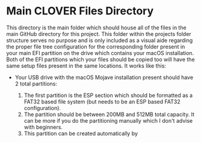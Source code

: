 # Main CLOVER Files Directory

This directory is the main folder which should house all of the files in the main GitHub directory for this project. This folder within the projects folder structure serves no purpose and is only included as a visual aide regarding the proper file tree configuration for the corresponding folder present in your main EFI partition on the drive which contains your macOS installation. Both of the EFI partitions which your files should be copied too will have the same setup files present in the same locations. It works like this:

- Your USB drive with the macOS Mojave installation present should have 2 total partitions:
  
  1. The first partition is the ESP section which should be formatted as a FAT32 based file system (but needs to be an ESP based FAT32 configuration).  
  2. The partition should be between 200MB and 512MB total capacity. It can be more if you do the partitioning manually which I don't advise with beginners.
  3. This partition can be created automatically by 
   

